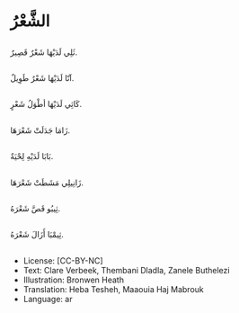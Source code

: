 # الشَّعْرُ

##
ثَلِي لَدَيْهَا شَعْرٌ قَصِيرٌ.

##
آنّا لَدَيْهَا شَعْرٌ طَوِيلٌ.

##
كَاثِي لَدَيْهَا أطْوَلُ شَعْرٍ.

##
زَامَا جَدَلَتْ شَعْرَهَا.

##
بَابَا لَدَيْهِ لِحْيَةٌ.

##
زَانِيلِي مَشَطَتْ شَعْرَهَا.

##
ثِيبُو قَصَّ شَعْرَهُ.

##
ثِيمْبَا أَزَالَ شَعْرَهُ.

##
* License: [CC-BY-NC]
* Text: Clare Verbeek, Thembani Dladla, Zanele Buthelezi
* Illustration: Bronwen Heath
* Translation: Heba Tesheh, Maaouia Haj Mabrouk
* Language: ar
